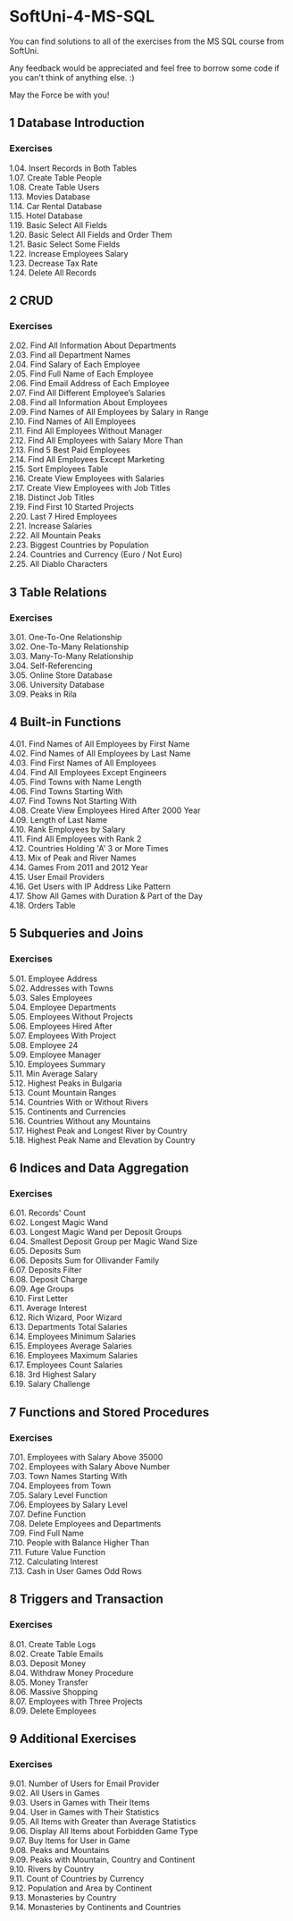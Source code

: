 # SoftUni-4-MS-SQL
You can find solutions to all of the exercises from the MS SQL course from SoftUni.

Any feedback would be appreciated and feel free to borrow some code if you can't think of anything else. :)

May the Force be with you!

## 1 Database Introduction
### Exercises
1.04. Insert Records in Both Tables<br>
1.07. Create Table People<br>
1.08. Create Table Users<br>
1.13. Movies Database<br>
1.14. Car Rental Database<br>
1.15. Hotel Database<br>
1.19. Basic Select All Fields<br>
1.20. Basic Select All Fields and Order Them<br>
1.21. Basic Select Some Fields<br>
1.22. Increase Employees Salary<br>
1.23. Decrease Tax Rate<br>
1.24. Delete All Records<br>

## 2 CRUD
### Exercises
2.02. Find All Information About Departments<br>
2.03. Find all Department Names<br>
2.04. Find Salary of Each Employee<br>
2.05. Find Full Name of Each Employee<br>
2.06. Find Email Address of Each Employee<br>
2.07. Find All Different Employee’s Salaries<br>
2.08. Find all Information About Employees<br>
2.09. Find Names of All Employees by Salary in Range<br>
2.10. Find Names of All Employees<br>
2.11. Find All Employees Without Manager<br>
2.12. Find All Employees with Salary More Than<br>
2.13. Find 5 Best Paid Employees<br>
2.14. Find All Employees Except Marketing<br>
2.15. Sort Employees Table<br>
2.16. Create View Employees with Salaries<br>
2.17. Create View Employees with Job Titles<br>
2.18. Distinct Job Titles<br>
2.19. Find First 10 Started Projects<br>
2.20. Last 7 Hired Employees<br>
2.21. Increase Salaries<br>
2.22. All Mountain Peaks<br>
2.23. Biggest Countries by Population<br>
2.24. Countries and Currency (Euro / Not Euro)<br>
2.25. All Diablo Characters<br>

## 3 Table Relations
### Exercises
3.01. One-To-One Relationship<br>
3.02. One-To-Many Relationship<br>
3.03. Many-To-Many Relationship<br>
3.04. Self-Referencing<br>
3.05. Online Store Database<br>
3.06. University Database<br>
3.09. Peaks in Rila<br>

## 4 Built-in Functions
4.01. Find Names of All Employees by First Name<br>
4.02. Find Names of All Employees by Last Name<br>
4.03. Find First Names of All Employees<br>
4.04. Find All Employees Except Engineers<br>
4.05. Find Towns with Name Length<br>
4.06. Find Towns Starting With<br>
4.07. Find Towns Not Starting With<br>
4.08. Create View Employees Hired After 2000 Year<br>
4.09. Length of Last Name<br>
4.10. Rank Employees by Salary<br>
4.11. Find All Employees with Rank 2<br>
4.12. Countries Holding 'A' 3 or More Times<br>
4.13. Mix of Peak and River Names<br>
4.14. Games From 2011 and 2012 Year<br>
4.15. User Email Providers<br>
4.16. Get Users with IP Address Like Pattern<br>
4.17. Show All Games with Duration & Part of the Day<br>
4.18. Orders Table<br>

## 5 Subqueries and Joins
### Exercises
5.01. Employee Address<br>
5.02. Addresses with Towns<br>
5.03. Sales Employees<br>
5.04. Employee Departments<br>
5.05. Employees Without Projects<br>
5.06. Employees Hired After<br>
5.07. Employees With Project<br>
5.08. Employee 24<br>
5.09. Employee Manager<br>
5.10. Employees Summary<br>
5.11. Min Average Salary<br>
5.12. Highest Peaks in Bulgaria<br>
5.13. Count Mountain Ranges<br>
5.14. Countries With or Without Rivers<br>
5.15. Continents and Currencies<br>
5.16. Countries Without any Mountains<br>
5.17. Highest Peak and Longest River by Country<br>
5.18. Highest Peak Name and Elevation by Country<br>

## 6 Indices and Data Aggregation
### Exercises
6.01. Records' Count<br>
6.02. Longest Magic Wand<br>
6.03. Longest Magic Wand per Deposit Groups<br>
6.04. Smallest Deposit Group per Magic Wand Size<br>
6.05. Deposits Sum<br>
6.06. Deposits Sum for Ollivander Family<br>
6.07. Deposits Filter<br>
6.08. Deposit Charge<br>
6.09. Age Groups<br>
6.10. First Letter<br>
6.11. Average Interest<br>
6.12. Rich Wizard, Poor Wizard<br>
6.13. Departments Total Salaries<br>
6.14. Employees Minimum Salaries<br>
6.15. Employees Average Salaries<br>
6.16. Employees Maximum Salaries<br>
6.17. Employees Count Salaries<br>
6.18. 3rd Highest Salary<br>
6.19. Salary Challenge<br>

## 7 Functions and Stored Procedures
### Exercises
7.01. Employees with Salary Above 35000<br>
7.02. Employees with Salary Above Number<br>
7.03. Town Names Starting With<br>
7.04. Employees from Town<br>
7.05. Salary Level Function<br>
7.06. Employees by Salary Level<br>
7.07. Define Function<br>
7.08. Delete Employees and Departments<br>
7.09. Find Full Name<br>
7.10. People with Balance Higher Than<br>
7.11. Future Value Function<br>
7.12. Calculating Interest<br>
7.13. Cash in User Games Odd Rows<br>

## 8 Triggers and Transaction
### Exercises
8.01. Create Table Logs<br>
8.02. Create Table Emails<br>
8.03. Deposit Money<br>
8.04. Withdraw Money Procedure<br>
8.05. Money Transfer<br>
8.06. Massive Shopping<br>
8.07. Employees with Three Projects<br>
8.09. Delete Employees<br>

## 9 Additional Exercises
### Exercises
9.01. Number of Users for Email Provider<br>
9.02. All Users in Games<br>
9.03. Users in Games with Their Items<br>
9.04. User in Games with Their Statistics<br>
9.05. All Items with Greater than Average Statistics<br>
9.06. Display All Items about Forbidden Game Type<br>
9.07. Buy Items for User in Game<br>
9.08. Peaks and Mountains<br>
9.09. Peaks with Mountain, Country and Continent<br>
9.10. Rivers by Country<br>
9.11. Count of Countries by Currency<br>
9.12. Population and Area by Continent<br>
9.13. Monasteries by Country<br>
9.14. Monasteries by Continents and Countries<br>
